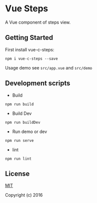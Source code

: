 # Vue Steps

A Vue component of steps view.

##

## Getting Started

First install vue-c-steps:

```shell
npm i vue-c-steps --save
```

Usage demo see `src/app.vue` and `src/demo`

## Development scripts

* Build

```shell
npm run build

```

* Build Dev

```shell
npm run buildDev

```

* Run demo or dev

```shell
npm run serve

```

* lint

```shell
npm run lint

```

## License

[MIT](http://opensource.org/licenses/MIT)

Copyright (c) 2016
